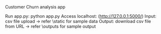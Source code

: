 Customer Churn analysis app

Run app.py: python app.py
Access localhost: (http://127.0.0.1:5000/)
Input: csv file upload -> refer \static for sample data
Output: download csv file from URL -> refer \outputs for sample output
